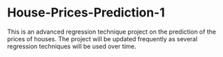 # House-Prices-Prediction-1
This is an advanced regression technique project on the prediction of the prices of houses. The project will be updated frequently as several regression techniques will be used over time.
